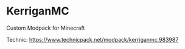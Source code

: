 # KerriganMC
Custom Modpack for Minecraft 


Technic: https://www.technicpack.net/modpack/kerriganmc.983987